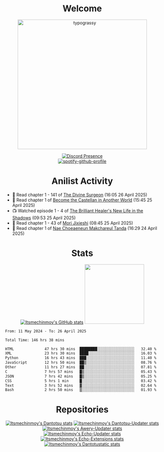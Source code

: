 <div align="center">

# Welcome
<a href="https://github.com/kawarimidoll/typograssy">
    <img alt="typograssy" src="https://typograssy.deno.dev/api?text=%E3%82%88%E3%81%86%E3%81%93%E3%81%9D%E3%81%BF%E3%81%AA%E3%81%95%E3%82%93%20-%20Itsmechinmoy--&&l0=none&l1=82d9d0&l2=027353&l3=038c4c&l4=01402e&bg=none&frame=none&speed=100&comment=" width="421.99">
</a>

[![Discord Presence](https://lanyard.cnrad.dev/api/523539866311720963?theme=dark&bg=Oe1116&animated=false&hideDiscrim=true&borderRadius=30px&hideActivity=whenNotUsed)](https://discord.com/users/523539866311720963)<br>
[![spotify-github-profile](https://spotify-github-profile.kittinanx.com/api/view?uid=31zczwoe3obxakjgkio7anubhkaq&cover_image=true&theme=novatorem&show_offline=true&background_color=121212&interchange=false&bar_color=53b14f&bar_color=ffffff&bar_color_cover=false)](https://spotify-github-profile.vercel.app/api/view?uid=31zczwoe3obxakjgkio7anubhkaq&redirect=true)
</div>

<div align="center">

# Anilist Activity
</div>
<!-- ANILIST_ACTIVITY:start -->

-   📖 Read chapter 1 - 141 of [The Divine Surgeon](https://anilist.co/manga/145134) (16:05 26 April 2025)
-   📖 Read chapter 1 of [Become the Castellan in Another World](https://anilist.co/manga/118368) (15:45 25 April 2025)
-   📺 Watched episode 1 - 4 of [The Brilliant Healer's New Life in the Shadows](https://anilist.co/anime/175872) (09:53 25 April 2025)
-   📖 Read chapter 1 - 43 of [Mori Jixieshi](https://anilist.co/manga/150604) (08:45 25 April 2025)
-   📖 Read chapter 1 of [Nae Choeaeneun Makchareul Tanda](https://anilist.co/manga/187944) (16:29 24 April 2025)

<!-- ANILIST_ACTIVITY:end -->
<div align="center">
    
# Stats
[![Itsmechinmoy's GitHub stats](https://github-readme-stats.vercel.app/api?username=itsmechinmoy&show_icons=true&theme=algolia)](https://github.com/anuraghazra/github-readme-stats)
<img src="https://github-readme-stackoverflow.vercel.app/?userID=25004176&theme=dark" height="194"/>
</div>
<!--START_SECTION:waka-->

```txt
From: 11 May 2024 - To: 26 April 2025

Total Time: 146 hrs 38 mins

HTML              47 hrs 30 mins  ████████░░░░░░░░░░░░░░░░░   32.40 %
XML               23 hrs 30 mins  ████░░░░░░░░░░░░░░░░░░░░░   16.03 %
Python            16 hrs 43 mins  ███░░░░░░░░░░░░░░░░░░░░░░   11.40 %
JavaScript        12 hrs 50 mins  ██▒░░░░░░░░░░░░░░░░░░░░░░   08.76 %
Other             11 hrs 27 mins  ██░░░░░░░░░░░░░░░░░░░░░░░   07.81 %
C                 7 hrs 57 mins   █▒░░░░░░░░░░░░░░░░░░░░░░░   05.43 %
JSON              7 hrs 42 mins   █▒░░░░░░░░░░░░░░░░░░░░░░░   05.25 %
CSS               5 hrs 1 min     █░░░░░░░░░░░░░░░░░░░░░░░░   03.42 %
Text              3 hrs 52 mins   ▓░░░░░░░░░░░░░░░░░░░░░░░░   02.64 %
Bash              2 hrs 50 mins   ▒░░░░░░░░░░░░░░░░░░░░░░░░   01.93 %
```

<!--END_SECTION:waka-->
<div align="center">

# Repositories
[![Itsmechinmoy's Dantotsu stats](https://github-readme-stats.vercel.app/api/pin/?username=itsmechinmoy&repo=dantotsu&show_icons=true&theme=algolia&description_lines_count=1)](https://github.com/itsmechinmoy/dantotsu)
[![Itsmechinmoy's Dantotsu-Updater stats](https://github-readme-stats.vercel.app/api/pin/?username=itsmechinmoy&repo=dantotsu-updater&show_icons=true&theme=algolia&description_lines_count=1)](https://github.com/itsmechinmoy/dantotsu-updater)
[![Itsmechinmoy's Awery-Updater stats](https://github-readme-stats.vercel.app/api/pin/?username=itsmechinmoy&repo=awery-updater&show_icons=true&theme=algolia&description_lines_count=1)](https://github.com/itsmechinmoy/awery-updater)
[![Itsmechinmoy's Echo-Updater stats](https://github-readme-stats.vercel.app/api/pin/?username=itsmechinmoy&repo=echo-updater&show_icons=true&theme=algolia&description_lines_count=1)](https://github.com/itsmechinmoy/echo-updater)
[![Itsmechinmoy's Echo-Extensions stats](https://github-readme-stats.vercel.app/api/pin/?username=itsmechinmoy&repo=echo-extensions&show_icons=true&theme=algolia&description_lines_count=1)](https://github.com/itsmechinmoy/echo-extensions)
[![Itsmechinmoy's Dantotustatic stats](https://github-readme-stats.vercel.app/api/pin/?username=itsmechinmoy&repo=dantotustatic&show_icons=true&theme=algolia&description_lines_count=1)](https://github.com/itsmechinmoy/dantotustatic)
</div>

